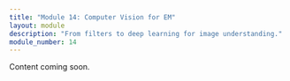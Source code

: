```yaml
---
title: "Module 14: Computer Vision for EM"
layout: module
description: "From filters to deep learning for image understanding."
module_number: 14
---
```

Content coming soon.
